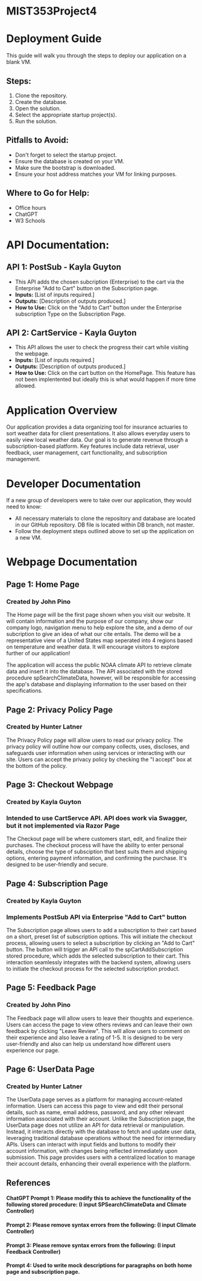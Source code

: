# MIST353Project4

# Deployment Guide

This guide will walk you through the steps to deploy our application on a blank VM.

## Steps:
1. Clone the repository.
2. Create the database.
3. Open the solution.
4. Select the appropriate startup project(s).
5. Run the solution.

## Pitfalls to Avoid:
- Don't forget to select the startup project.
- Ensure the database is created on your VM.
- Make sure the bootstrap is downloaded.
- Ensure your host address matches your VM for linking purposes.

## Where to Go for Help:
- Office hours
- ChatGPT
- W3 Schools

# API Documentation: 

## API 1: PostSub - Kayla Guyton
- This API adds the chosen subcription (Enterprise) to the cart via the Enterprise "Add to Cart" button on the Subscription page.
- **Inputs:** [List of inputs required.]
- **Outputs:** [Description of outputs produced.]
- **How to Use:** Click on the "Add to Cart" button under the Enterprise subscription Type on the Subscription Page.

## API 2: CartService - Kayla Guyton
- This API allows the user to check the progress their cart while visiting the webpage.
- **Inputs:** [List of inputs required.]
- **Outputs:** [Description of outputs produced.]
- **How to Use:** Click on the cart button on the HomePage. This feature has not been implentented but ideally this is what would happen if more time allowed. 
# Application Overview

Our application provides a data organizing tool for insurance actuaries to sort weather data for client presentations. It also allows everyday users to easily view local weather data. Our goal is to generate revenue through a subscription-based platform. Key features include data retrieval, user feedback, user management, cart functionality, and subscription management.

# Developer Documentation

If a new group of developers were to take over our application, they would need to know:
- All necessary materials to clone the repository and database are located in our GitHub repository. DB file is located within DB branch, not master. 
- Follow the deployment steps outlined above to set up the application on a new VM.

# Webpage Documentation

## Page 1: Home Page
### Created by John Pino
The Home page will be the first page shown when you visit our website. It will contain information and the purpose of our company, show our company logo, navigation menu to help explore the site, and a demo of our subcription to give an idea of what our cite entails. The demo will be a representative view of a United States map seperated into 4 regions based on temperature and weather data. It will encourage visitors to explore further of our application!

The application will access the public NOAA climate API to retrieve climate data and insert it into the database. The API associated with the stored procedure spSearchClimateData, however, will be responsible for accessing the app's database and displaying information to the user based on their specifications. 

## Page 2: Privacy Policy Page
### Created by Hunter Latner
The Privacy Policy page will allow users to read our privacy policy. The privacy policy will outline how our company collects, uses, discloses, and safeguards user information when using services or interacting with our site. Users can accept the privacy policy by checking the "I accept" box at the bottom of the policy.

## Page 3: Checkout Webpage
### Created by Kayla Guyton
### Intended to use CartServce API. API does work via Swagger, but it not implemented via Razor Page
The Checkout page will be where customers start, edit, and finalize their purchases. The checkout process will have the ability to enter personal details, choose the type of subsciption that best suits them and shipping options, entering payment information, and confirming the purchase. It's designed to be user-friendly and secure.

## Page 4: Subscription Page 
### Created by Kayla Guyton
### Implements PostSub API via Enterprise "Add to Cart" button
The Subscription page allows users to add a subscription to their cart based on a short, preset list of subscription options. This will initiate the checkout process, allowing users to select a subscription by clicking an "Add to Cart" button. The button will trigger an API call to the spCartAddSubscription stored procedure, which adds the selected subscription to their cart. This interaction seamlessly integrates with the backend system, allowing users to initiate the checkout process for the selected subscription product.

## Page 5: Feedback Page
### Created by John Pino
The Feedback page will allow users to leave their thoughts and experience. Users can access the page to view others reviews and can leave their own feedback by clicking "Leave Review". This will allow users to comment on their experience and also leave a rating of 1-5. It is designed to be very user-friendly and also can help us understand how different users experience our page.

## Page 6: UserData Page
### Created by Hunter Latner
The UserData page serves as a platform for managing account-related information. Users can access this page to view and edit their personal details, such as name, email address, password, and any other relevant information associated with their account. Unlike the Subscription page, the UserData page does not utilize an API for data retrieval or manipulation. Instead, it interacts directly with the database to fetch and update user data, leveraging traditional database operations without the need for intermediary APIs. Users can interact with input fields and buttons to modify their account information, with changes being reflected immediately upon submission. This page provides users with a centralized location to manage their account details, enhancing their overall experience with the platform.

## References
#### ChatGPT Prompt 1: Please modify this to achieve the functionality of the following stored procedure: (I input SPSearchClimateData and Climate Controller)
#### Prompt 2: Please remove syntax errors from the following: (I input Climate Controller)
#### Prompt 3: Please remove syntax errors from the following: (I input Feedback Controller)
#### Prompt 4: Used to write mock descriptions for paragraphs on both home page and subscription page. 
